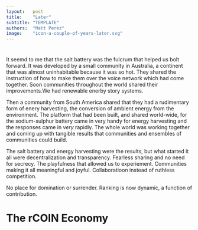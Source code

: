 ```yaml
---
layout:   post
title:    "Later"
subtitle: "TEMPLATE"
authors:  "Matt Perez"
image:    "icon-a-couple-of-years-later.svg"
---
```


<div style="display: none;">
 <p>It took effort, but it didn't take long. We were used to competition and domination, but it killed us. Restarting from near scratch actually helped.</p>
</div>

<h1></h1>
 <p>It seemd to me that the salt battery was the fulcrum that helped us bolt forward. It was developed by a small community in Australia, a continent that was almost uninhabitable because it was so hot. They shared the instruction of how to make them over the voice network which had come together. Soon communities throughout the world shared their improvements.We had renewable enerby story systems.</p>
 <p>Then a community from South America shared that they had a rudimentary form of enery harvesting, the conversion of ambient energy from the environment. The platform that had been built, and shared world-wide, for the sodium-sulphur battery came in very handy for energy harvesting and the responses came in <em>very</em> rapidly. The whole world was working together and coming up with tangible results that communities and ensembles of communities could build.</p>
 <p>The salt battery and energy harvesting were the results, but what started it all were decentralization and transparency. Fearless sharing and no need for secrecy. The playfulness that allowed us to experiement. Communities making it all meaningful and joyful. Collaboratioon instead of ruthless competition.</p>
 <p> No place for domination or surrender. Ranking is now dynamic, a function of contribution.</p>

<h1>The rCOIN Economy</h1>
 <p></p>